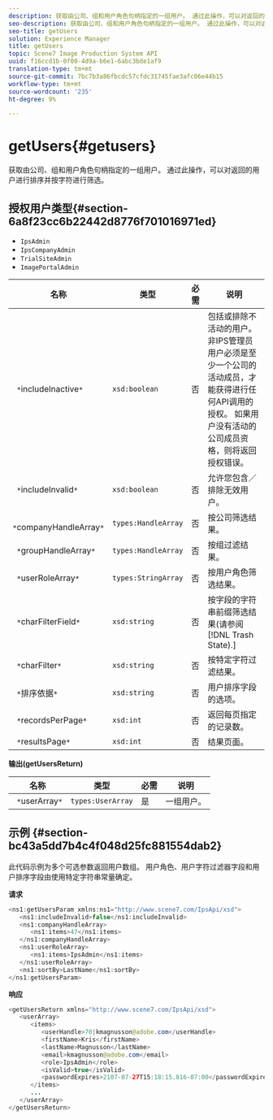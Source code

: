 ```yaml
---
description: 获取由公司、组和用户角色句柄指定的一组用户。 通过此操作，可以对返回的用户进行排序并按字符进行筛选。
seo-description: 获取由公司、组和用户角色句柄指定的一组用户。 通过此操作，可以对返回的用户进行排序并按字符进行筛选。
seo-title: getUsers
solution: Experience Manager
title: getUsers
topic: Scene7 Image Production System API
uuid: f16ccd1b-0f00-4d9a-b6e1-6abc3bde1af9
translation-type: tm+mt
source-git-commit: 7bc7b3a86fbcdc57cfdc31745fae3afc06e44b15
workflow-type: tm+mt
source-wordcount: '235'
ht-degree: 9%

---
```



# getUsers{#getusers}

获取由公司、组和用户角色句柄指定的一组用户。 通过此操作，可以对返回的用户进行排序并按字符进行筛选。

## 授权用户类型{#section-6a8f23cc6b22442d8776f701016971ed}

* `IpsAdmin`
* `IpsCompanyAdmin`
* `TrialSiteAdmin`
* `ImagePortalAdmin`


| 名称 | 类型 | 必需 | 说明 |
|---|---|---|---|
| ` *`includeInactive`*` | `xsd:boolean` | 否 | 包括或排除不活动的用户。 非IPS管理员用户必须是至少一个公司的活动成员，才能获得进行任何API调用的授权。 如果用户没有活动的公司成员资格，则将返回授权错误。 |
| ` *`includeInvalid`*` | `xsd:boolean` | 否 | 允许您包含／排除无效用户。 |
| ` *`companyHandleArray`*` | `types:HandleArray` | 否 | 按公司筛选结果。 |
| ` *`groupHandleArray`*` | `types:HandleArray` | 否 | 按组过滤结果。 |
| ` *`userRoleArray`*` | `types:StringArray` | 否 | 按用户角色筛选结果。 |
| ` *`charFilterField`*` | `xsd:string` | 否 | 按字段的字符串前缀筛选结果(请参阅[!DNL Trash State).] |
| ` *`charFilter`*` | `xsd:string` | 否 | 按特定字符过滤结果。 |
| ` *`排序依据`*` | `xsd:string` | 否 | 用户排序字段的选项。 |
| ` *`recordsPerPage`*` | `xsd:int` | 否 | 返回每页指定的记录数。 |
| ` *`resultsPage`*` | `xsd:int` | 否 | 结果页面。 |

**输出(getUsersReturn)**

| 名称 | 类型 | 必需 | 说明 |
|---|---|---|---|
| ` *`userArray`*` | `types:UserArray` | 是 | 一组用户。 |

## 示例 {#section-bc43a5dd7b4c4f048d25fc881554dab2}

此代码示例为多个可选参数返回用户数组。 用户角色、用户字符过滤器字段和用户排序字段由使用特定字符串常量确定。

**请求**

```java
<ns1:getUsersParam xmlns:ns1="http://www.scene7.com/IpsApi/xsd">
   <ns1:includeInvalid>false</ns1:includeInvalid>
   <ns1:companyHandleArray>
      <ns1:items>47</ns1:items>
   </ns1:companyHandleArray>
   <ns1:userRoleArray>
      <ns1:items>IpsAdmin</ns1:items>
   </ns1:userRoleArray>
   <ns1:sortBy>LastName</ns1:sortBy>
</ns1:getUsersParam>
```

**响应**

```java
<getUsersReturn xmlns="http://www.scene7.com/IpsApi/xsd">
   <userArray>
      <items>
         <userHandle>70|kmagnusson@adobe.com</userHandle>
         <firstName>Kris</firstName>
         <lastName>Magnusson</lastName>
         <email>kmagnusson@adobe.com</email>
         <role>IpsAdmin</role>
         <isValid>true</isValid>
         <passwordExpires>2107-07-27T15:18:15.816-07:00</passwordExpires>
      </items>
      ...
   </userArray>
</getUsersReturn>
```

